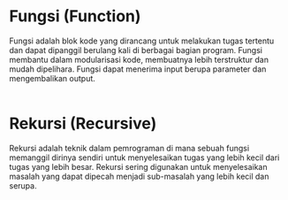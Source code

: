 # Fungsi (Function)
Fungsi adalah blok kode yang dirancang untuk melakukan tugas tertentu dan dapat dipanggil berulang kali di berbagai bagian program. Fungsi membantu dalam modularisasi kode, membuatnya lebih terstruktur dan mudah dipelihara. Fungsi dapat menerima input berupa parameter dan mengembalikan output.
<br><br>
# Rekursi (Recursive)
Rekursi adalah teknik dalam pemrograman di mana sebuah fungsi memanggil dirinya sendiri untuk menyelesaikan tugas yang lebih kecil dari tugas yang lebih besar. Rekursi sering digunakan untuk menyelesaikan masalah yang dapat dipecah menjadi sub-masalah yang lebih kecil dan serupa.
